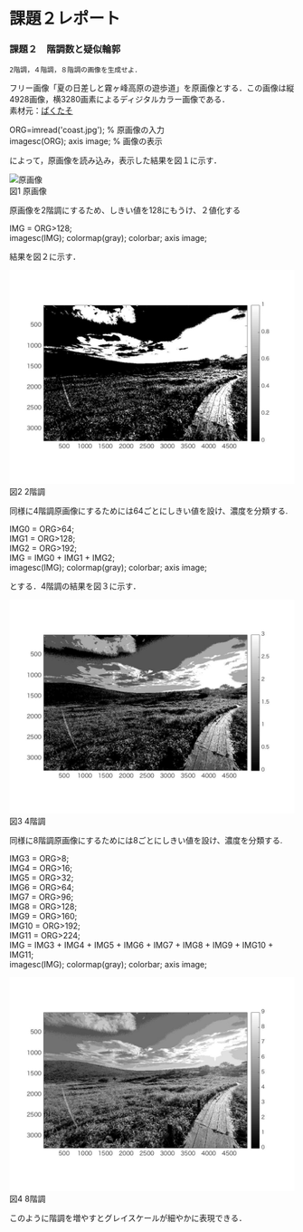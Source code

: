 
# 課題２レポート
### 課題２　階調数と疑似輪郭
    2階調，４階調，８階調の画像を生成せよ．

フリー画像「夏の日差しと霧ヶ峰高原の遊歩道」を原画像とする．この画像は縦4928画像，横3280画素によるディジタルカラー画像である．  
素材元：[ぱくたそ](https://www.pakutaso.com/20180713199post-16829.html,"画像元リンク")

ORG=imread('coast.jpg'); % 原画像の入力  
imagesc(ORG); axis image; % 画像の表示

によって，原画像を読み込み，表示した結果を図１に示す．

![原画像](https://github.com/masassy38062/lecture_image_processing/blob/master/image/coast.jpg?raw=true)  
図1 原画像

原画像を2階調にするため、しきい値を128にもうけ、２値化する

IMG = ORG>128;  
imagesc(IMG); colormap(gray); colorbar;  axis image;  


結果を図２に示す．

![原画像](https://github.com/masassy38062/lecture_image_processing/blob/master/image/2-1.jpg?raw=true)  
図2 2階調

同様に4階調原画像にするためには64ごとにしきい値を設け、濃度を分類する.

IMG0 = ORG>64;  
IMG1 = ORG>128;  
IMG2 = ORG>192;  
IMG = IMG0 + IMG1 + IMG2;  
imagesc(IMG); colormap(gray); colorbar;  axis image;  

とする．4階調の結果を図３に示す．

![原画像](https://github.com/masassy38062/lecture_image_processing/blob/master/image/2-2.jpg?raw=true)  
図3 4階調

同様に8階調原画像にするためには8ごとにしきい値を設け、濃度を分類する.

IMG3 = ORG>8;  
IMG4 = ORG>16;  
IMG5 = ORG>32;  
IMG6 = ORG>64;  
IMG7 = ORG>96;  
IMG8 = ORG>128;  
IMG9 = ORG>160;  
IMG10 = ORG>192;  
IMG11 = ORG>224;  
IMG = IMG3 + IMG4 + IMG5 + IMG6 + IMG7 + IMG8 + IMG9 + IMG10 + IMG11;  
imagesc(IMG); colormap(gray); colorbar;  axis image;  

![原画像](https://github.com/masassy38062/lecture_image_processing/blob/master/image/2-3.jpg?raw=true)  
図4 8階調

このように階調を増やすとグレイスケールが細やかに表現できる．
